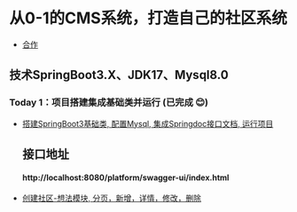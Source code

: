 # 从0-1的CMS系统，打造自己的社区系统
* [合作](https://github.com/blackflagisme/blackflag-cms/tree/day2)
## 技术SpringBoot3.X、JDK17、Mysql8.0
### Today 1：项目搭建集成基础类并运行 (已完成 :blush:)
* [搭建SpringBoot3基础类, 配置Mysql, 集成Springdoc接口文档, 运行项目](https://github.com/blackflagisme/blackflag-cms/tree/day1)
  ## 接口地址  
  #### http://localhost:8080/platform/swagger-ui/index.html
* [创建社区-想法模块, 分页，新增，详情，修改，删除](https://github.com/blackflagisme/blackflag-cms/tree/day1)
